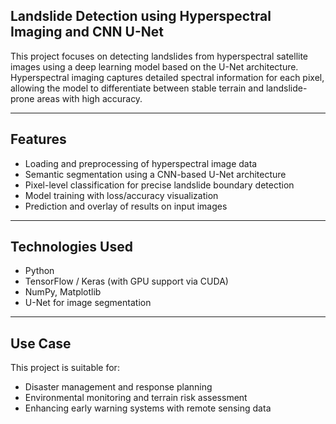 ## Landslide Detection using Hyperspectral Imaging and CNN U-Net

This project focuses on detecting landslides from hyperspectral satellite images using a deep learning model based on the U-Net architecture. Hyperspectral imaging captures detailed spectral information for each pixel, allowing the model to differentiate between stable terrain and landslide-prone areas with high accuracy.

---

## Features

- Loading and preprocessing of hyperspectral image data  
- Semantic segmentation using a CNN-based U-Net architecture  
- Pixel-level classification for precise landslide boundary detection   
- Model training with loss/accuracy visualization  
- Prediction and overlay of results on input images  

---

## Technologies Used

- Python  
- TensorFlow / Keras (with GPU support via CUDA)  
- NumPy, Matplotlib  
- U-Net for image segmentation  

---

## Use Case

This project is suitable for:

- Disaster management and response planning  
- Environmental monitoring and terrain risk assessment  
- Enhancing early warning systems with remote sensing data  


